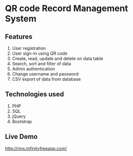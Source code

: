 # QR code Record Management System

## Features
1. User registration
2. User sign-in using QR code
3. Create, read, update and delete on data table
4. Search, sort and filter of data
5. Admin authentication
6. Change username and password
7. CSV export of data from database

## Technologies used
1. PHP
2. SQL
3. jQuery
4. Bootstrap

## Live Demo
http://rms.infinityfreeapp.com/
